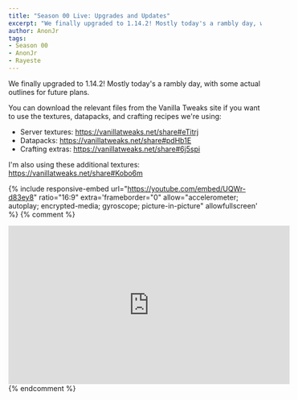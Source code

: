 ```yaml
---
title: "Season 00 Live: Upgrades and Updates"
excerpt: "We finally upgraded to 1.14.2! Mostly today's a rambly day, with some actual outlines for future plans."
author: AnonJr
tags:
- Season 00
- AnonJr
- Rayeste
---
```


We finally upgraded to 1.14.2! Mostly today's a rambly day, with some actual outlines for future plans.

You can download the relevant files from the Vanilla Tweaks site if you want to use the textures, datapacks, and crafting recipes we're using:
 - Server textures: https://vanillatweaks.net/share#eTitrj
 - Datapacks: https://vanillatweaks.net/share#pdHb1E
 - Crafting extras: https://vanillatweaks.net/share#6j5spi

I'm also using these additional textures: https://vanillatweaks.net/share#Kobo6m

{% include responsive-embed url="https://youtube.com/embed/UQWr-d83ey8" ratio="16:9" extra='frameborder="0" allow="accelerometer; autoplay; encrypted-media; gyroscope; picture-in-picture" allowfullscreen' %}
{% comment %}
<iframe width="560" height="315" src="https://youtube.com/embed/UQWr-d83ey8" frameborder="0" allow="accelerometer; autoplay; encrypted-media; gyroscope; picture-in-picture" allowfullscreen></iframe>
{% endcomment %}